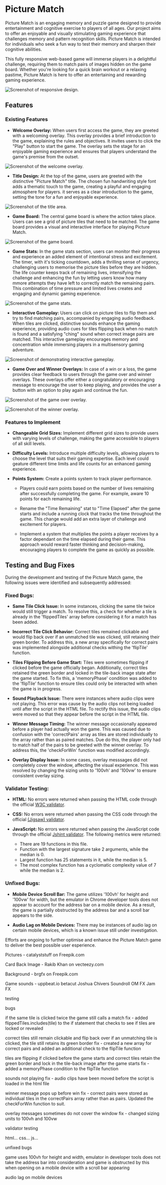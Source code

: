 # Picture Match
Picture Match is an engaging memory and puzzle game designed to provide entertainment and cognitive exercise to players of all ages. Our project aims to offer an enjoyable and visually stimulating gaming experience that challenges memory and pattern recognition skills. Picture Match is intended for individuals who seek a fun way to test their memory and sharpen their cognitive abilities.

This fully responsive web-based game will immerse players in a delightful challenge, requiring them to match pairs of images hidden on the game board. Whether you're looking for a quick brain workout or a relaxing pastime, Picture Match is here to offer an entertaining and rewarding gaming experience.

![Screenshot of responsive design.](assets/images/responsive.png)

## Features

### Existing Features

- **Welcome Overlay:** When users first access the game, they are greeted with a welcoming overlay. This overlay provides a brief introduction to the game, explaining the rules and objectives. It invites users to click the "Play" button to start the game. The overlay sets the stage for an enjoyable gaming experience and ensures that players understand the game's premise from the outset.

![Screenshot of the welcome overlay.](assets/images/welcome-overlay.png)

- **Title Design:** At the top of the game, users are greeted with the distinctive "Picture Match" title. The chosen fun handwriting style font adds a thematic touch to the game, creating a playful and engaging atmosphere for players. it serves as a clear introduction to the game, setting the tone for a fun and enjoyable experience.

![Screenshot of the title area.](assets/images/title.png)

- **Game Board:** The central game board is where the action takes place. Users can see a grid of picture tiles that need to be matched. The game board provides a visual and interactive interface for playing Picture Match.

![Screenshot of the game board.](assets/images/game-board.png)

- **Game Stats:** In the game stats section, users can monitor their progress and experience an added element of intentional stress and excitement. The timer, with it's ticking countdown, adds a thrilling sense of urgency, challenging users to memorise the picture tiles before they are hidden. The life counter keeps track of remaining lives, intensifying the challenge and enhancing the fun by letting users know how many mmore attempts they have left to correctly match the remaining pairs. This combination of time pressure and limited lives creates and engaging and dynamic gaming experience.

![Screenshot of the game stats.](assets/images/game-stats.png)

- **Interactive Gameplay:** Users can click on picture tiles to flip them and try to find matching pairs, accompanied by engaging audio feedback. When tiles are clicked, distinctive sounds enhance the gaming experience, providing audio cues for tiles flipping back when no match is found and a satisfying "ching" sound when correct image pairs are matched. This interactive gameplay encourages memory and concentration while immersing players in a multisensory gaming adventure.

![Screenshot of demonstrating interactive gameplay.](assets/images/interactive-gameplay.png)

- **Game Over and Winner Overlays:** In case of a win or a loss, the game provides clear feedback to users through the game over and winner overlays. These overlays offer either a congratulatory or encouraging message to encourage the user to keep playing, and provides the user a button with an option to play again and continue the fun.

![Screenshot of the game over overlay.](assets/images/game-over-overlay.png)

![Screenshot of the winner overlay.](assets/images/winner-overlay.png)

### Features to Implement

- **Changeable Grid Sizes:** Implement different grid sizes to provide users with varying levels of challenge, making the game accessible to players of all skill levels.

- **Difficulty Levels:** Introduce multiple difficulty levels, allowing players to choose the level that suits their gaming expertise. Each level could geature different time limits and life counts for an enhanced gaming experience.

- **Points System:** Create a points system to track player performance.
  
  - Players could earn points based on the number of lives remaining after successfully completing the game. For example, aware 10 points for each remaining life.
  
  - Rename the "Time Remaining" stat to "Time Elapsed" after the game starts and include a running clock that tracks the time throughout the game. This change would add an extra layer of challenge and excitement for players.
  
  - Implement a system that multiplies the points a player receives by a factor dependant on the time elapsed during their game. This approach would reward faster thinking and decision-making, encouraging players to complete the game as quickly as possible.

## Testing and Bug Fixes

During the development and testing of the Picture Match game, the following issues were identified and subsequently addressed:

### Fixed Bugs:

- **Same Tile Click Issue:** In some instances, clicking the same tile twice would still trigger a match. To resolve this, a check for whether a tile is already in the 'flippedTiles' array before considering it for a match has been added.

- **Incorrect Tile Click Behavior:** Correct tiles remained clickable and would flip back over if an unmatched tile was clicked, still retaining their green border. To address this, a new array specifically for correct pairs was implemented alongside additional checks withing the 'flipTile' function.

- **Tiles Flipping Before Game Start:** Tiles were sometimes flipping if clicked before the game officially began. Additionally, correct tiles retained the green border and locked in the tile-back image state after the game started. To fix this, a 'memoryPhase' condition was added to the 'flipTile' function to ensure tiles could only be interacted with when the game is in progress.

- **Sound Playback Issue:** There were instances where audio clips were not playing. This error was cause by the audio clips not being loaded until after the script in the HTML file. To rectify this issue, the audio clips were moved so that they appear before the script in the HTML file.

- **Winner Message Timing:** The winner message occasionally appeared before a player had actually won the game. This was caused due to confusion with the 'correctPairs' array as tiles are stored individually to the array rather than as paired matches. Due do this, the player only had to match half of the pairs to be greeted with the winner overlay. To address this, the 'checkForWin' function was modified accordingly.

- **Overlay Display Issue:** In some cases, overlay messsages did not completely cover the window, affecting the visual experience. This was resolved by changing the sizing units to '100vh' and '100vw' to ensure consistent overlay sizing.

### Validator Testing:

- **HTML:** No errors were returned when passing the HTML code through the official [W3C validator](https://validator.w3.org).

- **CSS:** No errors were returned when passing the CSS code through the official [(Jigsaw) validator](https://jigsaw.w3.org/css-validator/).

- **JavaScript:** No errors were returned when passing the JavaScript code through the official [Jshint validator](https://jshint.com). The following metrics were returned:

    - There are 19 functions in this file.
    - Function with the largest signature take 2 arguments, while the median is 0.
    - Largest function has 25 statements in it, while the median is 5.
    - The most complex function has a cyclomatic complexity value of 7 while the median is 2.

### Unfixed Bugs:

- **Mobile Device Scroll Bar:** The game utilizes '100vh' for height and '100vw' for width, but the emulator in Chrome developer tools does not appear to account for the address bar on a mobile device. As a result, the game is partially obstructed by the address bar and a scroll bar appears to the side.

- **Audio Lag on Mobile Devices:** There may be instances of audio lag on certain mobile devices, which is a known issue still under investigation.

Efforts are ongoing to further optimise and enhance the Picture Match game to deliver the best possible user esperience.



Pictures - catalyststuff on Freepik.com

Card Back Image - Rakib Khan on vecteezy.com

Background - brgfx on Freepik.com

Game sounds - uppbeat.io
betacut
Joshua Chivers
Soundroll
OM FX
Jam FX


testing

bugs

if the same tile is clicked twice the game still calls a match
fix - added flippedTiles.includes(tile) to the if statement that checks to see if tiles are locked or revealed

correct tiles still remain clickable and flip back over if an unmatching tile is clicked, the tile still retains its green border
fix - created a new array for correct pairs and added an additional check to the flipTile function

tiles are flipping if clicked before the game starts and correct tiles retain the green border and lock in the tile-back image after the game starts
fix - added a memoryPhase condition to the flipTile function

sounds not playing
fix - audio clips have been moved before the script is loaded in the html file

winner message pops up before win
fix - correct pairs were stored as individual tiles in the correctPairs array rather than as pairs. Updated the checkForWin function to suit.

overlay messages sometimes do not cover the window
fix - changed sizing units to 100vh and 100vw


validator testing

html...
css...
js...


unfixed bugs

game uses 100vh for height and width, emulator in developer tools does not take the address bar into consideration and game is obstructed by this when opening on a mobile device with a scroll bar appearing

audio lag on mobile devices